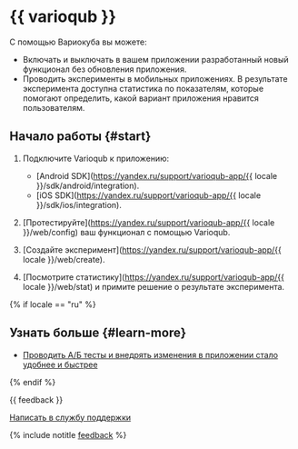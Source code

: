 # {{ varioqub }}

С помощью Вариокуба вы можете:

- Включать и выключать в вашем приложении разработанный новый функционал без обновления приложения.
- Проводить эксперименты в мобильных приложениях. В результате эксперимента доступна статистика по показателям, которые помогают определить, какой вариант приложения нравится пользователям.

## Начало работы {#start}

1. Подключите Varioqub к приложению:
   - [Android SDK](https://yandex.ru/support/varioqub-app/{{ locale }}/sdk/android/integration).
   - [iOS SDK](https://yandex.ru/support/varioqub-app/{{ locale }}/sdk/ios/integration).

2. [Протестируйте](https://yandex.ru/support/varioqub-app/{{ locale }}/web/config) ваш функционал с помощью Varioqub.
3. [Создайте эксперимент](https://yandex.ru/support/varioqub-app/{{ locale }}/web/create).
4. [Посмотрите статистику](https://yandex.ru/support/varioqub-app/{{ locale }}/web/stat) и примите решение о результате эксперимента.

{% if locale == "ru" %}

## Узнать больше {#learn-more}

- [Проводить А/Б тесты и внедрять изменения в приложении стало удобнее и быстрее](https://appmetrica.yandex.ru/about/blog/ab-testirovaniya-v-mobilnom-prilozhenii)

{% endif %}

{{ feedback }}

<a href="../troubleshooting/feedback-new.html">
  <span class="button">Написать в службу поддержки</span>
</a>

{% include notitle [feedback](../_includes/feedback-button.md) %}
